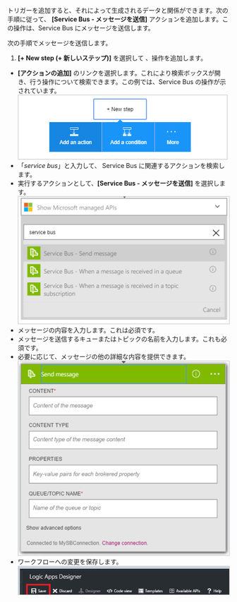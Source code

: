トリガーを追加すると、それによって生成されるデータと関係ができます。次の手順に従って、 **[Service Bus - メッセージを送信]** アクションを追加します。この操作は、Service Bus にメッセージを送信します。

次の手順でメッセージを送信します。

1. **[+ New step (+ 新しいステップ)]** を選択して 、操作を追加します。
- **[アクションの追加]** のリンクを選択します。これにより検索ボックスが開き、行う操作について検索できます。この例では、Service Bus の操作が示されています。 ![Service Bus アクション イメージ 1](./media/connectors-create-api-servicebus/action-1.png)
- 「*service bus*」と入力して、 Service Bus に関連するアクションを検索します。
- 実行するアクションとして、**[Service Bus - メッセージを送信]** を選択します。 ![Service Bus アクション イメージ 2](./media/connectors-create-api-servicebus/action-2.png)
- メッセージの内容を入力します。これは必須です。
- メッセージを送信するキューまたはトピックの名前を入力します。これも必須です。
- 必要に応じて、メッセージの他の詳細な内容を提供できます。 ![Service Bus アクション イメージ 3](./media/connectors-create-api-servicebus/action-3.png)
- ワークフローへの変更を保存します。![Service Bus アクション イメージ 4](./media/connectors-create-api-servicebus/action-4.png)
  
  

<!---HONumber=AcomDC_0727_2016-->
